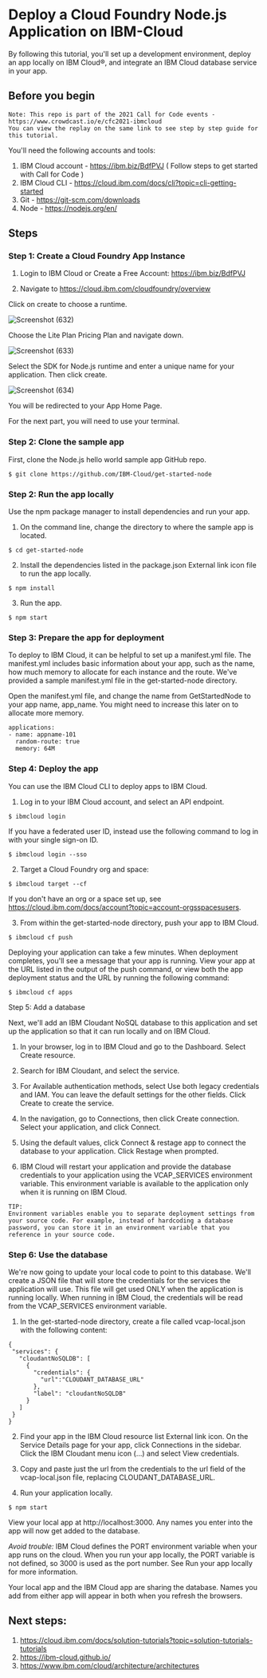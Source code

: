 # Deploy a Cloud Foundry Node.js Application on IBM-Cloud
By following this tutorial, you'll set up a development environment, deploy an app locally on IBM Cloud®, and integrate an IBM Cloud database service in your app.


## Before you begin

```
Note: This repo is part of the 2021 Call for Code events - https://www.crowdcast.io/e/cfc2021-ibmcloud
You can view the replay on the same link to see step by step guide for this tutorial.
```


You'll need the following accounts and tools:

1. IBM Cloud account -  https://ibm.biz/BdfPVJ 
( Follow steps to get started with Call for Code )
3. IBM Cloud CLI - https://cloud.ibm.com/docs/cli?topic=cli-getting-started
4. Git - https://git-scm.com/downloads
5. Node - https://nodejs.org/en/


## Steps

### Step 1: Create a Cloud Foundry App Instance

1. Login to IBM Cloud or Create a Free Account: https://ibm.biz/BdfPVJ

2. Navigate to https://cloud.ibm.com/cloudfoundry/overview

Click on create to choose a runtime.

![Screenshot (632)](https://user-images.githubusercontent.com/20628307/118638951-ab04c400-b7d7-11eb-872b-8450e53282a6.png)

Choose the Lite Plan Pricing Plan and navigate down.

![Screenshot (633)](https://user-images.githubusercontent.com/20628307/118638970-b0620e80-b7d7-11eb-985b-234ffb72d6b2.png)

Select the SDK for Node.js runtime and enter a unique name for your application. Then click create.

![Screenshot (634)](https://user-images.githubusercontent.com/20628307/118638979-b3f59580-b7d7-11eb-8794-c4b603882c57.png)

You will be redirected to your App Home Page. 

For the next part, you will need to use your terminal.

### Step 2: Clone the sample app

First, clone the Node.js hello world sample app GitHub repo.

```
$ git clone https://github.com/IBM-Cloud/get-started-node
```


### Step 2: Run the app locally

Use the npm package manager to install dependencies and run your app.

1. On the command line, change the directory to where the sample app is located.
```
$ cd get-started-node
```

2. Install the dependencies listed in the package.json External link icon file to run the app locally. 
```
$ npm install
```

3. Run the app.
```
$ npm start
```


### Step 3: Prepare the app for deployment

To deploy to IBM Cloud, it can be helpful to set up a manifest.yml file. The manifest.yml includes basic information about your app, such as the name, how much memory to allocate for each instance and the route. We've provided a sample manifest.yml file in the get-started-node directory.

Open the manifest.yml file, and change the name from GetStartedNode to your app name, app_name. You might need to increase this later on to allocate more memory.

```
applications:
- name: appname-101
  random-route: true
  memory: 64M
```

### Step 4: Deploy the app

You can use the IBM Cloud CLI to deploy apps to IBM Cloud.

1. Log in to your IBM Cloud account, and select an API endpoint.
```
$ ibmcloud login 
```
If you have a federated user ID, instead use the following command to log in with your single sign-on ID. 
```
$ ibmcloud login --sso 
```

2. Target a Cloud Foundry org and space:
```
$ ibmcloud target --cf 
```
If you don't have an org or a space set up, see https://cloud.ibm.com/docs/account?topic=account-orgsspacesusers.

3. From within the get-started-node directory, push your app to IBM Cloud.
```
$ ibmcloud cf push 
```

Deploying your application can take a few minutes. When deployment completes, you'll see a message that your app is running. View your app at the URL listed in the output of the push command, or view both the app deployment status and the URL by running the following command:
```
$ ibmcloud cf apps 
```

Step 5: Add a database

Next, we'll add an IBM Cloudant NoSQL database to this application and set up the application so that it can run locally and on IBM Cloud.

1. In your browser, log in to IBM Cloud and go to the Dashboard. Select Create resource.

2. Search for IBM Cloudant, and select the service.

3. For Available authentication methods, select Use both legacy credentials and IAM. You can leave the default settings for the other fields. Click Create to create the service.

4. In the navigation, go to Connections, then click Create connection. Select your application, and click Connect.

5. Using the default values, click Connect & restage app to connect the database to your application. Click Restage when prompted.

6. IBM Cloud will restart your application and provide the database credentials to your application using the VCAP_SERVICES environment variable. This environment variable is available to the application only when it is running on IBM Cloud.


```
TIP:
Environment variables enable you to separate deployment settings from your source code. For example, instead of hardcoding a database password, you can store it in an environment variable that you reference in your source code.
```

### Step 6: Use the database
We're now going to update your local code to point to this database. We'll create a JSON file that will store the credentials for the services the application will use. This file will get used ONLY when the application is running locally. When running in IBM Cloud, the credentials will be read from the VCAP_SERVICES environment variable.

1. In the get-started-node directory, create a file called vcap-local.json with the following content:

```
{
 "services": {
   "cloudantNoSQLDB": [
     {
       "credentials": {
         "url":"CLOUDANT_DATABASE_URL"
       },
       "label": "cloudantNoSQLDB"
     }
   ]
 }
}
```

2. Find your app in the IBM Cloud resource list External link icon. On the Service Details page for your app, click Connections in the sidebar. Click the IBM Cloudant menu icon (…) and select View credentials.

3. Copy and paste just the url from the credentials to the url field of the vcap-local.json file, replacing CLOUDANT_DATABASE_URL.

4. Run your application locally.
```
$ npm start
```
View your local app at http://localhost:3000. Any names you enter into the app will now get added to the database.

*Avoid trouble:* IBM Cloud defines the PORT environment variable when your app runs on the cloud. When you run your app locally, the PORT variable is not defined, so 3000 is used as the port number. See Run your app locally for more information.

Your local app and the IBM Cloud app are sharing the database. Names you add from either app will appear in both when you refresh the browsers.

## Next steps:
1. https://cloud.ibm.com/docs/solution-tutorials?topic=solution-tutorials-tutorials
2. https://ibm-cloud.github.io/
3. https://www.ibm.com/cloud/architecture/architectures
